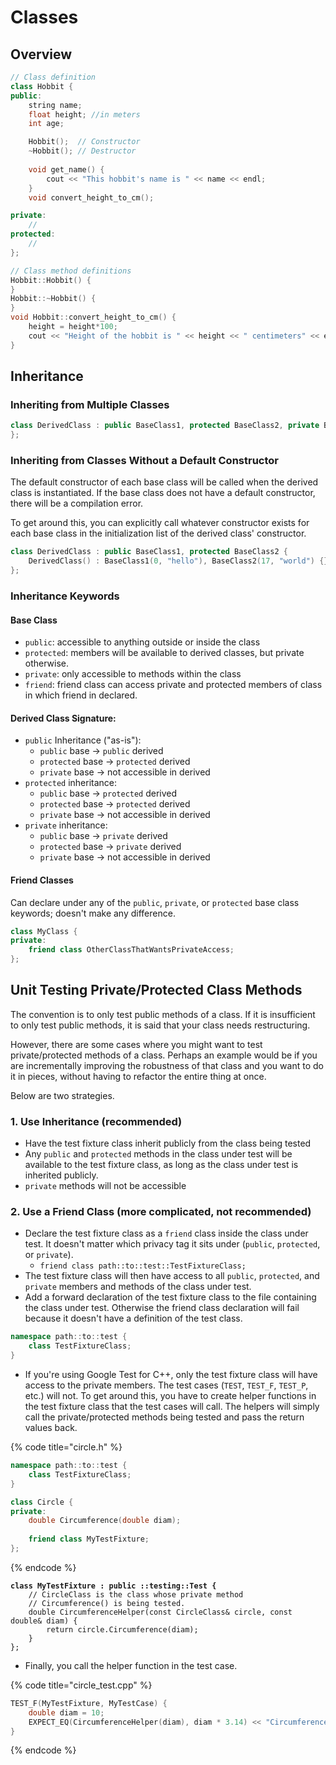 # Classes

## Overview

```cpp
// Class definition
class Hobbit {
public:
    string name;
    float height; //in meters
    int age;

    Hobbit();  // Constructor
    ~Hobbit(); // Destructor
    
    void get_name() {
        cout << "This hobbit's name is " << name << endl;
    }
    void convert_height_to_cm();

private:
    //
protected:
    //
};

// Class method definitions
Hobbit::Hobbit() {
}
Hobbit::~Hobbit() {
}
void Hobbit::convert_height_to_cm() {
    height = height*100;
    cout << "Height of the hobbit is " << height << " centimeters" << endl;
}
```

## Inheritance

### Inheriting from Multiple Classes

```cpp
class DerivedClass : public BaseClass1, protected BaseClass2, private BaseClass3 {
};
```

### Inheriting from Classes Without a Default Constructor

The default constructor of each base class will be called when the derived class is instantiated. If the base class does not have a default constructor, there will be a compilation error.

To get around this, you can explicitly call whatever constructor exists for each base class in the initialization list of the derived class' constructor.

```cpp
class DerivedClass : public BaseClass1, protected BaseClass2 {
    DerivedClass() : BaseClass1(0, "hello"), BaseClass2(17, "world") {}
};
```

### Inheritance Keywords

#### Base Class

* `public`: accessible to anything outside or inside the class
* `protected`: members will be available to derived classes, but private otherwise.
* `private`: only accessible to methods within the class
* `friend`: friend class can access private and protected members of class in which friend in declared.

#### Derived Class Signature:

* `public` Inheritance ("as-is"):
  * `public` base -> `public` derived
  * `protected` base -> `protected` derived
  * `private` base -> not accessible in derived
* `protected` inheritance:
  * `public` base -> `protected` derived
  * `protected` base -> `protected` derived
  * `private` base -> not accessible in derived
* `private` inheritance:
  * `public` base -> `private` derived
  * `protected` base -> `private` derived
  * `private` base -> not accessible in derived

#### Friend Classes

Can declare under any of the `public`, `private`, or `protected` base class keywords; doesn't make any difference.

```cpp
class MyClass {
private:
    friend class OtherClassThatWantsPrivateAccess;
};
```

## Unit Testing Private/Protected Class Methods

The convention is to only test public methods of a class. If it is insufficient to only test public methods, it is said that your class needs restructuring.

However, there are some cases where you might want to test private/protected methods of a class. Perhaps an example would be if you are incrementally improving the robustness of that class and you want to do it in pieces, without having to refactor the entire thing at once.

Below are two strategies.

### 1. Use Inheritance (recommended)

* Have the test fixture class inherit publicly from the class being tested
* Any `public` and `protected` methods in the class under test will be available to the test fixture class, as long as the class under test is inherited publicly.
* `private` methods will not be accessible

### 2. Use a Friend Class (more complicated, not recommended)

* Declare the test fixture class as a `friend` class inside the class under test. It doesn't matter which privacy tag it sits under (`public`, `protected`, or `private`).
  * `friend class path::to::test::TestFixtureClass;`
* The test fixture class will then have access to all `public`, `protected`, and `private` members and methods of the class under test.
* Add a forward declaration of the test fixture class to the file containing the class under test. Otherwise the friend class declaration will fail because it doesn't have a definition of the test class.

```cpp
namespace path::to::test {
    class TestFixtureClass;
}
```

* If you're using Google Test for C++, only the test fixture class will have access to the private members. The test cases (`TEST`, `TEST_F`, `TEST_P`, etc.) will not. To get around this, you have to create helper functions in the test fixture class that the test cases will call. The helpers will simply call the private/protected methods being tested and pass the return values back.

{% code title="circle.h" %}
```cpp
namespace path::to::test {
    class TestFixtureClass;
}

class Circle {
private:
    double Circumference(double diam);
    
    friend class MyTestFixture;
};
```
{% endcode %}

<pre class="language-cpp" data-title="circle_test.cpp"><code class="lang-cpp"><strong>class MyTestFixture : public ::testing::Test {
</strong>    // CircleClass is the class whose private method
    // Circumference() is being tested.
    double CircumferenceHelper(const CircleClass&#x26; circle, const double&#x26; diam) {
        return circle.Circumference(diam);
    }
};
</code></pre>

* Finally, you call the helper function in the test case.

{% code title="circle_test.cpp" %}
```cpp
TEST_F(MyTestFixture, MyTestCase) {
    double diam = 10;
    EXPECT_EQ(CircumferenceHelper(diam), diam * 3.14) << "Circumference failed.";
}
```
{% endcode %}
